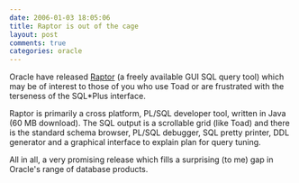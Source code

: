 ```yaml
---
date: 2006-01-03 18:05:06
title: Raptor is out of the cage
layout: post
comments: true
categories: oracle
---
```

Oracle have released
[Raptor](http://www.oracle.com/technology/products/database/project_raptor/index.html)
(a freely available GUI SQL query tool) which may be of interest to
those of you who use Toad or are frustrated with the terseness of the
SQL\*Plus interface.

Raptor is primarily a cross platform, PL/SQL developer tool, written in
Java (60 MB download). The SQL output is a scrollable grid (like Toad)
and there is the standard schema browser, PL/SQL debugger, SQL pretty
printer, DDL generator and a graphical interface to explain plan for
query tuning.

All in all, a very promising release which fills a surprising (to me)
gap in Oracle's range of database products.
